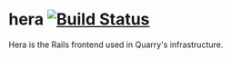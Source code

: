# hera [![Build Status](https://travis-ci.org/quarryhosting/hera.png?branch=master)](https://travis-ci.org/quarryhosting/hera)

Hera is the Rails frontend used in Quarry's infrastructure.
